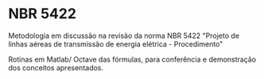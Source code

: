 # NBR 5422

Metodologia em discussão na revisão da norma NBR 5422 "Projeto de linhas aéreas de transmissão de energia elétrica - Procedimento"

Rotinas em Matlab/ Octave das fórmulas, para conferência e demonstração dos conceitos apresentados.
